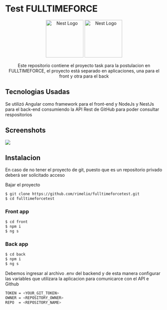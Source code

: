 # Test FULLTIMEFORCE

<p align="center">
  <a href="http://nestjs.com/" target="blank"><img src="https://nestjs.com/img/logo-small.svg" width="120" alt="Nest Logo" /></a>
  <a href="https://angular.io/" target="blank"><img src="https://upload.wikimedia.org/wikipedia/commons/thumb/c/cf/Angular_full_color_logo.svg/2048px-Angular_full_color_logo.svg.png" width="120" alt="Nest Logo" /></a>
</p>
<p align="center">
Este repositorio contiene el proyecto task para la postulacion en FULLTIMEFORCE, el proyecto está separado en aplicaciones, una para el front y otra para el back
</p>

## Tecnologias Usadas

Se utilizó Angular como framework para el front-end y NodeJs y NestJs para el back-end consumiendo la API Rest de GitHub para poder consultar respositorios

## Screenshots

<img src="https://i.imgur.com/hF5VGhm.jpg"></img>

## Instalacion

<p>En caso de no tener el proyecto de git, puesto que es un repositorio privado deberá ser solicitado acceso</p>
<p>Bajar el proyecto</p>

```bash
$ git clone https://github.com/rimelio/fulltimeforcetest.git
$ cd fulltimeforcetest
```

### Front app

```bash
$ cd front
$ npm i
$ ng s
```

### Back app

```bash
$ cd back
$ npm i
$ ng s
```

<p>Debemos ingresar al archivo .env del backend y de esta manera configurar las variables que utilizara la aplicacion para comunicarce con el API e Github</p>

```bash
TOKEN = <YOUR_GIT_TOKEN>
OWNER = <REPOSITORY_OWNER>
REPO  = <REPOSITORY_NAME>
```
